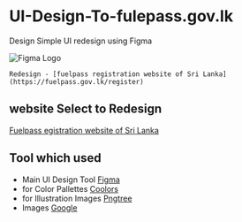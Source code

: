 


# UI-Design-To-fulepass.gov.lk

Design Simple UI redesign using Figma

![Figma Logo](https://upload.wikimedia.org/wikipedia/commons/thumb/3/33/Figma-logo.svg/400px-Figma-logo.svg.png?20190122211436)

```Redesign - [fuelpass registration website of Sri Lanka](https://fuelpass.gov.lk/register)```

## website Select to Redesign

[Fuelpass egistration website of Sri Lanka](https://fuelpass.gov.lk/register)

## Tool which used

- Main UI Design Tool [Figma](https://www.figma.com/)
- for Color Pallettes [Coolors](https://coolors.co/)
- for Illustration Images [Pngtree](https://pngtree.com/)
- Images [Google](https://www.google.lk/imghp?hl=en&authuser=0&ogbl)



